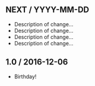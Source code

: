 ## NEXT / YYYY-MM-DD

*   Description of change…
*   Description of change…
*   Description of change…
*   Description of change…

## 1.0 / 2016-12-06

*   Birthday!
